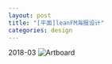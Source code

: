 ```yaml
---
layout: post
title: "[平面]leanFM海报设计"
categories: design
---
```

2018-03
![Artboard](https://i.imgur.com/mAeRO7E.png)


